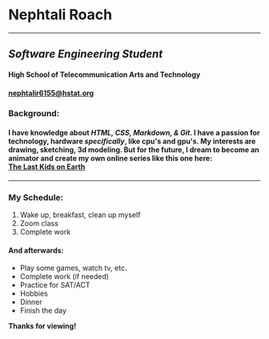 # Nephtali Roach  
---
## _Software Engineering Student_
#### **High School of Telecommunication Arts and Technology**  
#### nephtalir6155@hstat.org


### Background:
#### I have knowledge about *HTML, CSS, Markdown, & Git*. I have a passion for technology, hardware *specifically*, like cpu's and gpu's. My interests are drawing, sketching, 3d modeling. But for the future, I dream to become an animator and create my own online series like this one here:<br/>[The Last Kids on Earth](https://www.netflix.com/title/80219119)
---
### My Schedule:
1. Wake up, breakfast, clean up myself
2. Zoom class
3. Complete work
#### And afterwards:
- Play some games, watch tv, etc.
- Complete work (if needed)
- Practice for SAT/ACT
- Hobbies
- Dinner
- Finish the day

**Thanks for viewing!**

